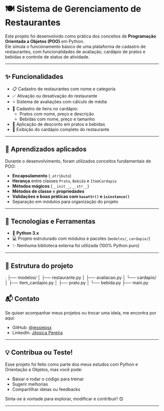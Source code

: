 # 🍽️ Sistema de Gerenciamento de Restaurantes

Este projeto foi desenvolvido como prática dos conceitos de **Programação Orientada a Objetos (POO)** em Python.  
Ele simula o funcionamento básico de uma plataforma de cadastro de restaurantes, com funcionalidades de avaliação, cardápio de pratos e bebidas e controle de status de atividade.

---

## ✨ Funcionalidades

- 📋 Cadastro de restaurantes com nome e categoria
- ✅ Ativação ou desativação do restaurante
- ⭐ Sistema de avaliações com cálculo de média
- 🍝 Cadastro de itens no cardápio:
  - Pratos com nome, preço e descrição
  - Bebidas com nome, preço e tamanho
- 💸 Aplicação de desconto em pratos e bebidas
- 📃 Exibição do cardápio completo do restaurante

---

## 🧠 Aprendizados aplicados

Durante o desenvolvimento, foram utilizados conceitos fundamentais de POO:

- **Encapsulamento** (`_atributo`)
- **Herança** entre classes `Prato`, `Bebida` e `ItemCardapio`
- **Métodos mágicos** (`__init__`, `__str__`)
- **Métodos de classe** e **propriedades**
- **Validações e boas práticas com `hasattr()` e `isinstance()`**
- Separação em módulos para organização do projeto

---

## 🔧 Tecnologias e Ferramentas

- 🐍 **Python 3.x**
- 💻 Projeto estruturado com módulos e pacotes (`modelos/`, `cardapio/`)
- ✨ Nenhuma biblioteca externa foi utilizada (100% Python puro)

---

## 🚀 Estrutura do projeto 
.
├── modelos/
│   ├── restaurante.py
│   ├── avaliacao.py
│   └── cardapio/
│       ├── item_cardapio.py
│       ├── prato.py
│       └── bebida.py
├── main.py

## 📬 Contato

Se quiser acompanhar meus projetos ou trocar uma ideia, me encontra por aqui:

- GitHub: [@jessiepsx](https://github.com/jessiepsx)
- LinkedIn: [Jéssica Pereira](https://www.linkedin.com/in/jéssica-pereira-bb1202265)

---

## 💡 Contribua ou Teste!

Esse projeto foi feito como parte dos meus estudos com Python e Orientação a Objetos, mas você pode:

- Baixar e rodar o código para treinar
- Sugerir melhorias
- Compartilhar ideias ou feedbacks

Sinta-se à vontade para explorar, modificar e contribuir! 😊

---

